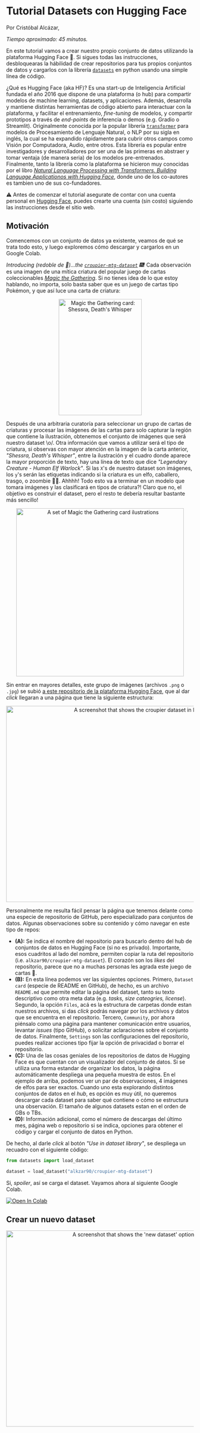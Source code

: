 # Tutorial Datasets con Hugging Face

Por Cristóbal Alcázar,

_Tiempo aproximado: 45 mínutos._

En este tutorial vamos a crear nuestro propio conjunto de datos utilizando
la plataforma Hugging Face 🤗. Si sigues todas las instrucciones, desbloquearas la hábilidad de crear repositorios para tus propios conjuntos de datos y cargarlos con la librería [`datasets`](https://huggingface.co/docs/datasets/index) en python usando una simple línea de código.

¿Qué es Hugging Face (aka HF)? Es una start-up de Inteligencia Artificial fundada el año 2016 que dispone de una plataforma (o hub) para compartir modelos de machine learning, datasets, y aplicaciones. Además, desarrolla y mantiene distintas herramientas de código abierto para interactuar con la plataforma, y facilitar el entrenamiento, _fine-tuning_ de modelos, y compartir prototipos a través de _end-points_ de inferencia o demos (e.g. Gradio o Streamlit). Originalmente conocida por la popular librería [`transformer`](https://huggingface.co/docs/transformers/index) para modelos de Procesamiento de Lenguaje Natural, o NLP por su sigla en inglés, la cual se ha expandido rápidamente para cubrir otros campos como Visión por Computadora, Audio, entre otros. Esta librería es popular entre investigadores y desarrolladores por ser una de las primeras
en abstraer y tomar ventaja (de manera seria) de los modelos pre-entrenados. Finalmente, tanto la librería como la plataforma se hicieron muy conocidas por el libro [_Natural Language Processing with Transformers. Building Language Applicationos with Hugging Face_](https://www.oreilly.com/library/view/natural-language-processing/9781098136789/), donde uno de los co-autores es tambien uno de sus co-fundadores.


⚠️  Antes de comenzar el tutorial asegurate de  contar con una cuenta personal en [Hugging Face](https://huggingface.co/), puedes crearte una cuenta (sin costo) siguiendo las instrucciones desde el sitio web.

## Motivación

Comencemos con un conjunto de datos ya existente, veamos de qué se trata todo esto,  y luego exploremos cómo descargar y cargarlos en un Google Colab.

_Introducing (redoble de 🥁)...the [`croupier-mtg-dataset`](https://huggingface.co/datasets/alkzar90/croupier-mtg-dataset) 🎆!_ Cada observación es una imagen de una mítica criatura del popular juego de cartas coleccionables [_Magic the Gathering_](https://es.wikipedia.org/wiki/Magic:_El_encuentro). Si no tienes idea de lo que estoy hablando, no importa, solo basta saber que es un juego de cartas tipo Pokémon, y que así luce
una carta de criatura: 

<p align="center">
<img src="./assets/527518_elf.png" width="223" height="311" alt="Magic the Gathering card: Shessra, Death's Whisper">
</p>

Después de una arbitraria curatoría para seleccionar un grupo de cartas de criaturas y
procesar las imágenes de las cartas para solo capturar la región que contiene la ilustración, 
obtenemos el conjunto de imágenes que será nuestro dataset \o/. Otra información
que vamos a utilizar será el tipo de criatura, si observas con mayor atención
en la imagen de la carta anterior, _"Shessra, Death's Whisper"_, entre la ilustración
y el cuadro donde aparece la mayor proporción de texto, hay una línea de texto 
que dice _"Legendary Creature - Human Elf Warlock"_. Si las `X`'s de nuestro dataset son
imágenes, los `y`'s serán las etiquetas indicando si la criatura es un elfo, caballero,
trasgo, o zoombie 🧟‍♀️. Ahhhh! Todo esto va a terminar en un modelo 
que tomara imágenes y las clasificará en tipos de criatura?! Claro que no, el
objetivo es construir el dataset, pero el resto te debería resultar bastante
más sencillo!


<p align="center">
<img src="./assets/croupier-mtg-dataset.png" width="450" height="450" alt="A set of Magic the Gathering card ilustrations">
</p>

Sin entrar en mayores detalles, este grupo de imágenes (archivos `.png` o `.jpg`) se subió [a este repositorio de la plataforma Hugging Face](https://huggingface.co/datasets/alkzar90/croupier-mtg-dataset), que al dar _click_ llegaran a una página que tiene la siguiente estructura:


<p align="center">
<img src="./assets/croupier-repo-screenshot.png" width="760" height="525" alt="A screenshot that shows the croupier dataset in Hugging Face">
</p>

Personalmente me resulta fácil pensar la página que tenemos delante como una especie
de repositorio de GitHub, pero especializado para conjuntos de datos. Algunas
observaciones sobre su contenido y cómo navegar en este tipo de repos:

* **(A):** Se indica el nombre del repositorio para buscarlo dentro del hub de conjuntos de datos en Hugging Face (si no es privado). Importante, esos cuadritos al lado del nombre, permiten copiar la ruta
del repositorio (i.e. `alkzar90/croupier-mtg-dataset`). El corazón son los _likes_ del repositorio, parece que no a muchas personas les agrada este juego de cartas 🤔.
* **(B):** En esta línea podemos ver las siguientes opciones. Primero, `Dataset card` (especie de README en GitHub), de hecho, es un archivo `README.md` que permite editar la página del dataset, tanto su texto descriptivo como otra meta data (e.g. _tasks, size cateogries, license_). Segundo, la opción `Files`, acá es la estructura de carpetas donde estan nuestros archivos, si das _click_ podrás navegar por los archivos y datos que se encuentra en el repositorio. Tercero, `Community`, por ahora piénsalo como una página para mantener comunicación entre usuarios, levantar _issues_ (tipo GitHub), o solicitar aclaraciones sobre el conjunto de datos. Finalmente, `Settings` son las configuraciones del repositorio, puedes realizar acciones tipo fijar la opción de privacidad o borrar el repositorio.
* **(C):** Una de las cosas geniales de los repositorios de datos de Hugging Face es que cuentan con un visualizador del conjunto de datos. Si se utiliza una forma estandar de organizar los datos, la página
automáticamente despliega una pequeña muestra de estos. En el ejemplo de arriba, podemos ver un
par de observaciones, 4 imágenes de elfos para ser exactos. Cuando uno esta explorando distintos conjuntos de datos en el _hub_, es opción es muy útil, no queremos descargar cada dataset para saber qué contiene o cómo se estructura una observación. El tamaño de algunos datasets estan en el orden de GBs o TBs.
* **(D):** Información adicional, como el número de descargas del último mes, página web o repositorio si se indica, opciones para obtener el código y cargar el conjunto de datos en Python. 

De hecho, al darle _click_ al botón _"Use in dataset library"_, se despliega un recuadro con
el siguiente código:

```python
from datasets import load_dataset

dataset = load_dataset("alkzar90/croupier-mtg-dataset")
```

Si, _spoiler_, así se carga el dataset. Vayamos ahora al siguiente Google Colab.

<a href="https://colab.research.google.com/drive/1T7tVsCI7NMnXmWhi35KXMSeZcpX1EJvB?usp=sharing" target="_blank">
<img src="https://colab.research.google.com/assets/colab-badge.svg" target="_blank" alt="Open In Colab">
</a>


## Crear un nuevo dataset


<p align="center">
<img src="./assets/hf-new-dataset.png" width="760" height="525" alt="A screenshot that shows the 'new dataset' option in a HF profle">
</p>
